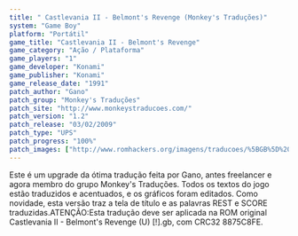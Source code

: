 ```yaml
---
title: " Castlevania II - Belmont's Revenge (Monkey's Traduções)"
system: "Game Boy"
platform: "Portátil"
game_title: "Castlevania II - Belmont's Revenge"
game_category: "Ação / Plataforma"
game_players: "1"
game_developer: "Konami"
game_publisher: "Konami"
game_release_date: "1991"
patch_author: "Gano"
patch_group: "Monkey's Traduções"
patch_site: "http://www.monkeystraducoes.com/"
patch_version: "1.2"
patch_release: "03/02/2009"
patch_type: "UPS"
patch_progress: "100%"
patch_images: ["http://www.romhackers.org/imagens/traducoes/%5BGB%5D%20Castlevania%20II%20-%20Belmont's%20Revenge%20-%20Monkey's%20Tradu%C3%A7%C3%B5es%20-%201.png","http://www.romhackers.org/imagens/traducoes/%5BGB%5D%20Castlevania%20II%20-%20Belmont's%20Revenge%20-%20Monkey's%20Tradu%C3%A7%C3%B5es%20-%202.png","http://www.romhackers.org/imagens/traducoes/%5BGB%5D%20Castlevania%20II%20-%20Belmont's%20Revenge%20-%20Monkey's%20Tradu%C3%A7%C3%B5es%20-%203.png"]
---
```

Este é um upgrade da ótima tradução feita por Gano, antes freelancer e agora membro do grupo Monkey's Traduções. Todos os textos do jogo estão traduzidos e acentuados, e os gráficos foram editados. Como novidade, esta versão traz a tela de título e as palavras REST e SCORE  traduzidas.ATENÇÃO:Esta tradução deve ser aplicada na ROM original Castlevania II - Belmont's Revenge (U) [!].gb, com CRC32 8875C8FE.